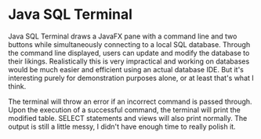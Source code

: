 # Java SQL Terminal

Java SQL Terminal draws a JavaFX pane with a command line and two buttons while simultaneously connecting to a local SQL database. 
Through the command line displayed, users can update and modify the database to their likings. Realistically this is very impractical and 
working on databases would be much easier and efficient using an actual database IDE. 
But it's interesting purely for demonstration purposes alone, or at least that's what I think.
<br>

The terminal will throw an error if an incorrect command is passed through. Upon the execution of a successful command, the terminal will print 
the modified table. SELECT statements and views will also print normally. The output is still a little messy, I didn't have enough time to really polish it. 


